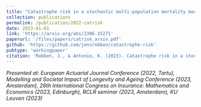 ```yaml
---
title: "Catastrophe risk in a stochastic multi-population mortality model"
collection: publications
permalink: /publication/2022-catrisk
date: 2023-01-01
link: 'https://arxiv.org/abs/2306.15271'
paperurl: '/files/papers/catrisk_arxiv.pdf'
github: 'https://github.com/jensrobben/catastrophe-risk'
pubtype: 'workingpaper'
citation: 'Robben, J., & Antonio, K. (2023). Catastrophe risk in a stochastic multi-population mortality model. Revise and resubmit at Journal of Risk and Insurance.'
---
```


<i> Presented at: European Actuarial Journal Conference (2022, Tartu), Modelling and Societal Impact of Longevity and Ageing Conference (2023, Amsterdam), 26th International Congress on Insurance: Mathematics and Economics (2023, Edinburgh), RCLR seminar (2023, Amsterdam), KU Leuven (2023) </i>